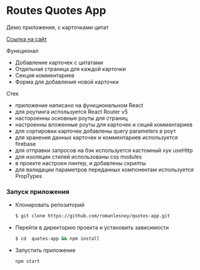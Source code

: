 # Routes Quotes App

Демо приложения, с карточками цитат

[Ссылка на сайт](https://router-quotes-app.netlify.app/quotes)

Функционал

-   Добавление карточек с цитатами
-   Отдельная страница для каждой карточки
-   Секция комментариев
-   Форма для добавления новой карточки

Стек

-   приложение написано на функциональном React
-   для роутинга используется React Router v5
-   настороенны основные роуты для страниц
-   настроенны вложенные роуты для карточек и сеций комментариев
-   для сортировки карточек добавлены query parameters в роут
-   для хранения данных карточек и комментариев используется firebase
-   для отправки запросов на бэк используется кастомный хук useHttp
-   для изоляции стилей использованы css modules
-   в проекте настроен линтер, и добавлены скрипты
-   для валидации параметров переданных компонентам используется PropTypes

### Запуск приложения

-   Клонировать репозиторий
    ```bash
    $ git clone https://github.com/romanlesnoy/quotes-app.git
    ```
-   Перейти в директорию проекта и установить зависимости
    ```bash
    $ cd  quotes-app && npm install
    ```
-   Запустить приложение
    ```bash
    npm start
    ```
